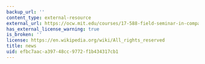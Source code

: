 ```yaml
---
backup_url: ''
content_type: external-resource
external_url: https://ocw.mit.edu/courses/17-588-field-seminar-in-comparative-politics-spring-2024/
has_external_license_warning: true
is_broken: ''
license: https://en.wikipedia.org/wiki/All_rights_reserved
title: news
uid: efbc7aac-a397-48cc-9772-f1b434317cb1
---
```

